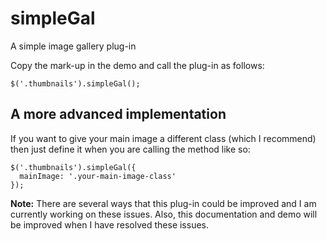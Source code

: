 simpleGal
=========

A simple image gallery plug-in

Copy the mark-up in the demo and call the plug-in as follows:

<pre><code>$('.thumbnails').simpleGal();</code></pre>

## A more advanced implementation

If you want to give your main image a different class (which I recommend) then just define it when you are calling the method like so:

<pre><code>$('.thumbnails').simpleGal({
  mainImage: '.your-main-image-class'
});</code></pre>

**Note:** There are several ways that this plug-in could be improved and I am currently working on these issues. Also, this documentation and demo will be improved when I have resolved these issues.